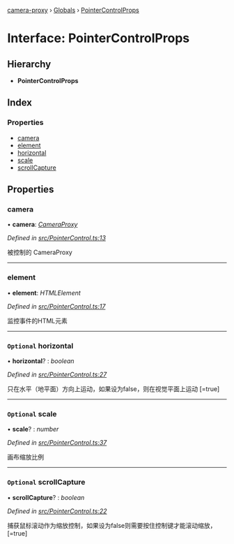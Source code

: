[camera-proxy](../README.md) › [Globals](../globals.md) › [PointerControlProps](pointercontrolprops.md)

# Interface: PointerControlProps

## Hierarchy

* **PointerControlProps**

## Index

### Properties

* [camera](pointercontrolprops.md#camera)
* [element](pointercontrolprops.md#element)
* [horizontal](pointercontrolprops.md#optional-horizontal)
* [scale](pointercontrolprops.md#optional-scale)
* [scrollCapture](pointercontrolprops.md#optional-scrollcapture)

## Properties

###  camera

• **camera**: *[CameraProxy](../classes/cameraproxy.md)*

*Defined in [src/PointerControl.ts:13](https://github.com/alibaba/camera-proxy/blob/b158ca3/src/PointerControl.ts#L13)*

被控制的 CameraProxy

___

###  element

• **element**: *HTMLElement*

*Defined in [src/PointerControl.ts:17](https://github.com/alibaba/camera-proxy/blob/b158ca3/src/PointerControl.ts#L17)*

监控事件的HTML元素

___

### `Optional` horizontal

• **horizontal**? : *boolean*

*Defined in [src/PointerControl.ts:27](https://github.com/alibaba/camera-proxy/blob/b158ca3/src/PointerControl.ts#L27)*

只在水平（地平面）方向上运动，如果设为false，则在视觉平面上运动
[=true]

___

### `Optional` scale

• **scale**? : *number*

*Defined in [src/PointerControl.ts:37](https://github.com/alibaba/camera-proxy/blob/b158ca3/src/PointerControl.ts#L37)*

画布缩放比例

___

### `Optional` scrollCapture

• **scrollCapture**? : *boolean*

*Defined in [src/PointerControl.ts:22](https://github.com/alibaba/camera-proxy/blob/b158ca3/src/PointerControl.ts#L22)*

捕获鼠标滚动作为缩放控制，如果设为false则需要按住控制键才能滚动缩放，
[=true]

